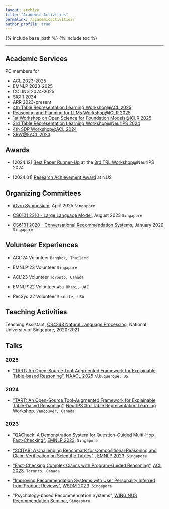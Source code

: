 ```yaml
---
layout: archive
title: "Academic Activities"
permalink: /academicactivities/
author_profile: true
---
```



{% include base_path %}
{% include toc %}

---

## Academic Services

PC members for 
- ACL 2023-2025
- EMNLP 2023-2025
- COLING 2024-2025
- SIGIR 2024
- ARR 2023-present
- [4th Table Representation Learning Workshop@ACL 2025](https://table-representation-learning.github.io/ACL2025/)
- [Reasoning and Planning for LLMs Workshop@ICLR 2025](https://workshop-llm-reasoning-planning.github.io/)
- [1st Workshop on Open Science for Foundation Models@ICLR 2025](https://open-foundation-model.github.io/)
- [3rd Table Representation Learning Workshop@NeurIPS 2024](https://table-representation-learning.github.io/NeurIPS2024/)
- [4th SDP Workshop@ACL 2024](https://sdproc.org/2024/index.html)
- [SRW@EACL 2023](https://sites.google.com/view/eacl2023srw/home)

## Awards

- [2024.12] [Best Paper Runner-Up](https://drive.google.com/file/d/1uIkFtm2FxBizuB1ec8VoQWTrCQx7J9zR/view?usp=sharing) at the [3rd TRL Workshop](https://table-representation-learning.github.io/)@NeurIPS 2024 

- [2024.01] [Research Achievement Award](https://drive.google.com/file/d/1jdvyH3PIDz3TubIV3HToP3i62GRhh_eH/view?usp=sharing) at NUS

## Organizing Committees

- [iGyro Symposium](https://igyro-nus.github.io/#organization-committee), April 2025 `Singapore`

- [CS6101 2310 - Large Language Model](https://wing.comp.nus.edu.sg/event/cs6101-llm/), August 2023 `Singapore`

- [CS6101 2020 - Conversational Recommendation Systems](https://wing.comp.nus.edu.sg/event/cs6101-crs/), January 2020 `Singapore`


## Volunteer Experiences

- ACL'24 Volunteer   `Bangkok, Thailand`

- EMNLP'23 Volunteer   `Singapore`

- ACL'23 Volunteer   `Toronto, Canada`

- EMNLP'22 Volunteer  `Abu Dhabi, UAE`

- RecSys'22 Volunteer  `Seattle, USA`


## Teaching Activities

Teaching Assistant, [CS4248 Natural Language Processing](https://knmnyn.github.io/cs4248-2020/), National University of Singapore, 2020-2021


## Talks

### 2025

- ["TART: An Open-Source Tool-Augmented Framework for Explainable Table-based Reasoning"](https://arxiv.org/abs/2409.11724), [NAACL 2025](https://2025.naacl.org/)  `Albuquerque, US`

### 2024

- ["TART: An Open-Source Tool-Augmented Framework for Explainable Table-based Reasoning"](https://arxiv.org/abs/2409.11724), [NeurIPS 3rd Table Representation Learning Workshop](https://table-representation-learning.github.io/NeurIPS2024/). `Vancouver, Canada`

### 2023

- ["QACheck: A Demonstration System for Question-Guided Multi-Hop Fact-Checking"](https://aclanthology.org/2023.emnlp-demo.23/), [EMNLP 2023](https://2023.emnlp.org/).  `Singapore`

- ["SCITAB: A Challenging Benchmark for Compositional Reasoning and Claim Verification on Scientific Tables"](https://aclanthology.org/2023.emnlp-main.483/) , [EMNLP 2023](https://2023.emnlp.org/).  `Singapore`

- ["Fact-Checking Complex Claims with Program-Guided Reasoning"](https://aclanthology.org/2023.acl-long.386/), [ACL 2023](https://2023.aclweb.org/). `Toronto, Canada`

- ["Improving Recommendation Systems with User Personality Inferred from Product Reviews"](https://arxiv.org/abs/2303.05039), [WSDM 2023](https://www.wsdm-conference.org/2023/).  `Singapore`

- "Psychology-based Recommendation Systems", [WING NUS Recommendation Seminar](https://wing-nus.github.io/ir-seminar/), `Singapore`


